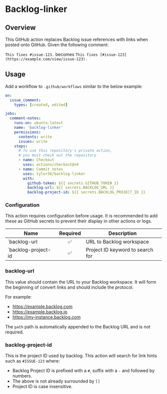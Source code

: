 # Backlog-linker

## Overview

This GitHub action replaces Backlog issue references with links when posted onto GitHub.
Given the following comment:

`This fixes #issue-123.` becomes `This fixes [#issue-123](https://example.com/view/issue-123).`

## Usage

Add a workflow to `.github/workflows` similar to the below example:

```yml
on:
  issue_comment:
    types: [created, edited]

jobs:
  comment-notes:
    runs-on: ubuntu-latest
    name: 'backlog-linker'
    permissions:
      contents: write
      issues: write
    steps:
      # To use this repository's private action,
      # you must check out the repository
      - name: Checkout
        uses: actions/checkout@v4
      - name: Commit notes
        uses: tyler36/backlog-linker
        with:
          github-token: ${{ secrets.GITHUB_TOKEN }}
          backlog-url: ${{ secrets.BACKLOG_URL }}
          backlog-project-id: ${{ secrets.BACKLOG_PROJECT_ID }}
```

### Configuration

This action requires configuration before usage.
It is recommended to add these as GitHub secrets to prevent their display in other actions or logs.

| Name                | Required | Description                      |
| ------------------- | :------: | -------------------------------- |
| `backlog-url        |    ✅    | URL to Backlog workspace         |
| `backlog-project-id |    ✅    | Project ID keyword to search for |

### backlog-url

This value should contain the URL to your Backlog workspace.
It will form the beginning of convert links and should include the protocol.

For example:

- <https://example.backlog.com>
- <https://example.backlog.jp>
- <https://my-instance.backlog.com>

The `path` path is automatically appended to the Backlog URL and is not required.

### backlog-project-id

This is the project ID used by backlog.
This action will search for link hints such as `#ISSUE-123` where:

- Backlog Project ID is prefixed with a `#`, suffix with a `-` and followed by numbers.
- The above is not already surrounded by `[]`
- Project ID is case insensitive.
